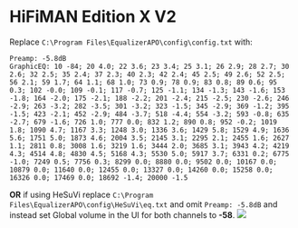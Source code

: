 # HiFiMAN Edition X V2
Replace `C:\Program Files\EqualizerAPO\config\config.txt` with:
```
Preamp: -5.8dB
GraphicEQ: 10 -84; 20 4.0; 22 3.6; 23 3.4; 25 3.1; 26 2.9; 28 2.7; 30 2.6; 32 2.5; 35 2.4; 37 2.3; 40 2.3; 42 2.4; 45 2.5; 49 2.6; 52 2.5; 56 2.1; 59 1.7; 64 1.1; 68 1.0; 73 0.9; 78 0.9; 83 0.8; 89 0.6; 95 0.3; 102 -0.0; 109 -0.1; 117 -0.7; 125 -1.1; 134 -1.3; 143 -1.6; 153 -1.8; 164 -2.0; 175 -2.1; 188 -2.2; 201 -2.4; 215 -2.5; 230 -2.6; 246 -2.9; 263 -3.2; 282 -3.5; 301 -3.2; 323 -1.5; 345 -2.9; 369 -1.2; 395 -1.5; 423 -2.1; 452 -2.9; 484 -3.7; 518 -4.4; 554 -3.2; 593 -0.8; 635 -2.7; 679 -1.6; 726 1.0; 777 0.0; 832 1.2; 890 0.8; 952 -0.2; 1019 1.8; 1090 4.7; 1167 3.3; 1248 3.0; 1336 3.6; 1429 5.8; 1529 4.9; 1636 5.6; 1751 5.0; 1873 4.6; 2004 3.5; 2145 3.1; 2295 2.1; 2455 1.6; 2627 1.1; 2811 0.8; 3008 1.6; 3219 1.6; 3444 2.0; 3685 3.1; 3943 4.2; 4219 4.3; 4514 4.8; 4830 4.5; 5168 4.3; 5530 5.0; 5917 3.7; 6331 0.2; 6775 -1.0; 7249 0.5; 7756 0.3; 8299 0.0; 8880 0.0; 9502 0.0; 10167 0.0; 10879 0.0; 11640 0.0; 12455 0.0; 13327 0.0; 14260 0.0; 15258 0.0; 16326 0.0; 17469 0.0; 18692 -1.4; 20000 -1.5
```
**OR** if using HeSuVi replace `C:\Program Files\EqualizerAPO\config\HeSuVi\eq.txt` and omit `Preamp: -5.8dB` and instead set Global volume in the UI for both channels to **-58**.
![](https://raw.githubusercontent.com/jaakkopasanen/AutoEq/master/results/Innerfidelity%202017/innerfidelity/onear/HiFiMAN%20Edition%20X%20V2/HiFiMAN%20Edition%20X%20V2.png)